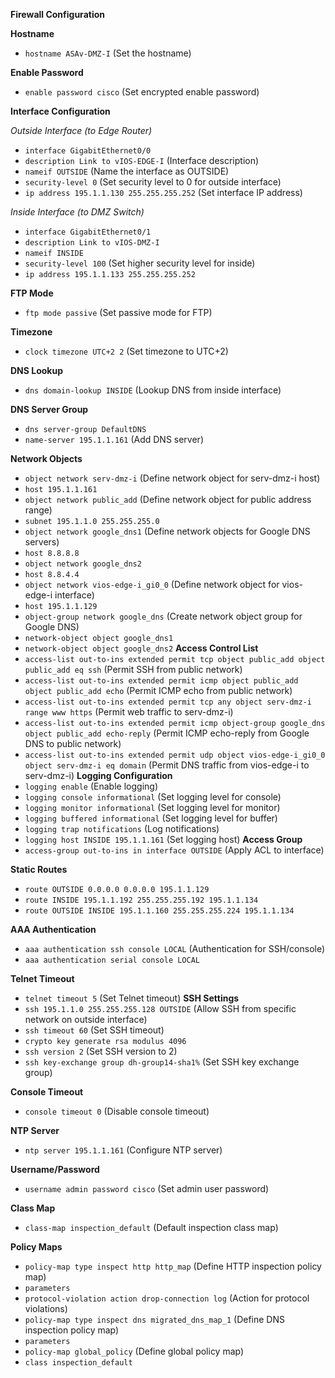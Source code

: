 **Firewall Configuration**

**Hostname**
- `hostname ASAv-DMZ-I` (Set the hostname)

**Enable Password**  
- `enable password cisco` (Set encrypted enable password)

**Interface Configuration**

*Outside Interface (to Edge Router)*
- `interface GigabitEthernet0/0` 
- `description Link to vIOS-EDGE-I` (Interface description)
- `nameif OUTSIDE` (Name the interface as OUTSIDE)
- `security-level 0` (Set security level to 0 for outside interface)
- `ip address 195.1.1.130 255.255.255.252` (Set interface IP address)

*Inside Interface (to DMZ Switch)* 
- `interface GigabitEthernet0/1`
- `description Link to vIOS-DMZ-I`
- `nameif INSIDE` 
- `security-level 100` (Set higher security level for inside)
- `ip address 195.1.1.133 255.255.255.252`

**FTP Mode**
- `ftp mode passive` (Set passive mode for FTP)

**Timezone**
- `clock timezone UTC+2 2` (Set timezone to UTC+2)

**DNS Lookup**
- `dns domain-lookup INSIDE` (Lookup DNS from inside interface) 

**DNS Server Group**
- `dns server-group DefaultDNS`
- `name-server 195.1.1.161` (Add DNS server)

**Network Objects**
- `object network serv-dmz-i` (Define network object for serv-dmz-i host)
- `host 195.1.1.161`
- `object network public_add` (Define network object for public address range)
- `subnet 195.1.1.0 255.255.255.0` 
- `object network google_dns1` (Define network objects for Google DNS servers)
- `host 8.8.8.8`
- `object network google_dns2`
- `host 8.8.4.4`
- `object network vios-edge-i_gi0_0` (Define network object for vios-edge-i interface)
- `host 195.1.1.129`
- `object-group network google_dns` (Create network object group for Google DNS)
- `network-object object google_dns1`
- `network-object object google_dns2`
**Access Control List**
- `access-list out-to-ins extended permit tcp object public_add object public_add eq ssh` (Permit SSH from public network)
- `access-list out-to-ins extended permit icmp object public_add object public_add echo` (Permit ICMP echo from public network)
- `access-list out-to-ins extended permit tcp any object serv-dmz-i range www https` (Permit web traffic to serv-dmz-i)
- `access-list out-to-ins extended permit icmp object-group google_dns object public_add echo-reply` (Permit ICMP echo-reply from Google DNS to public network)
- `access-list out-to-ins extended permit udp object vios-edge-i_gi0_0 object serv-dmz-i eq domain` (Permit DNS traffic from vios-edge-i to serv-dmz-i)
**Logging Configuration**
- `logging enable` (Enable logging)
- `logging console informational` (Set logging level for console)
- `logging monitor informational` (Set logging level for monitor)
- `logging buffered informational` (Set logging level for buffer)
- `logging trap notifications` (Log notifications)
- `logging host INSIDE 195.1.1.161` (Set logging host)
**Access Group**
- `access-group out-to-ins in interface OUTSIDE` (Apply ACL to interface)

**Static Routes**
- `route OUTSIDE 0.0.0.0 0.0.0.0 195.1.1.129`
- `route INSIDE 195.1.1.192 255.255.255.192 195.1.1.134`
- `route OUTSIDE INSIDE 195.1.1.160 255.255.255.224 195.1.1.134`

**AAA Authentication**
- `aaa authentication ssh console LOCAL` (Authentication for SSH/console)
- `aaa authentication serial console LOCAL`

**Telnet Timeout**
- `telnet timeout 5` (Set Telnet timeout)
**SSH Settings**
- `ssh 195.1.1.0 255.255.255.128 OUTSIDE` (Allow SSH from specific network on outside interface)
- `ssh timeout 60` (Set SSH timeout)
- `crypto key generate rsa modulus 4096`
- `ssh version 2` (Set SSH version to 2)
- `ssh key-exchange group dh-group14-sha1%` (Set SSH key exchange group)

**Console Timeout**
- `console timeout 0` (Disable console timeout)

**NTP Server**
- `ntp server 195.1.1.161` (Configure NTP server)

**Username/Password**
- `username admin password cisco` (Set admin user password)

**Class Map**
- `class-map inspection_default` (Default inspection class map)

**Policy Maps**
- `policy-map type inspect http http_map` (Define HTTP inspection policy map)
- `parameters`
- `protocol-violation action drop-connection log` (Action for protocol violations)
- `policy-map type inspect dns migrated_dns_map_1` (Define DNS inspection policy map)
- `parameters`
- `policy-map global_policy` (Define global policy map)
- `class inspection_default`